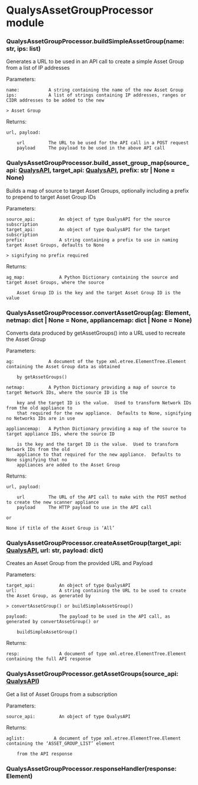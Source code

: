 # QualysAssetGroupProcessor module


### QualysAssetGroupProcessor.buildSimpleAssetGroup(name: str, ips: list)
Generates a URL to be used in an API call to create a simple Asset Group from a list of IP addresses

Parameters:

    name:           A string containing the name of the new Asset Group
    ips:            A list of strings containing IP addresses, ranges or CIDR addresses to be added to the new

    > Asset Group

Returns:

    url, payload:

        url         The URL to be used for the API call in a POST request
        payload     The payload to be used in the above API call


### QualysAssetGroupProcessor.build_asset_group_map(source_api: [QualysAPI](QualysAPI.md#QualysAPI.QualysAPI), target_api: [QualysAPI](QualysAPI.md#QualysAPI.QualysAPI), prefix: str | None = None)
Builds a map of source to target Asset Groups, optionally including a prefix to prepend to target Asset Group IDs

Parameters:

    source_api:         An object of type QualysAPI for the source subscription
    target_api:         An object of type QualysAPI for the target subscription
    prefix:             A string containing a prefix to use in naming target Asset Groups, defaults to None

    > signifying no prefix required

Returns:

    ag_map:             A Python Dictionary containing the source and target Asset Groups, where the source

        Asset Group ID is the key and the target Asset Group ID is the value


### QualysAssetGroupProcessor.convertAssetGroup(ag: Element, netmap: dict | None = None, appliancemap: dict | None = None)
Converts data produced by getAssetGroups() into a URL used to recreate the Asset Group

Parameters:

    ag:             A document of the type xml.etree.ElementTree.Element containing the Asset Group data as obtained

        by getAssetGroups()

    netmap:         A Python Dictionary providing a map of source to target Network IDs, where the source ID is the

        key and the target ID is the value.  Used to transform Network IDs from the old appliance to
        that required for the new appliance.  Defaults to None, signifying no Networks IDs are in use

    appliancemap:   A Python Dictionary providing a map of the source to target appliance IDs, where the source ID

        is the key and the target ID is the value.  Used to transform Network IDs from the old
        appliance to that required for the new appliance.  Defaults to None signifying that no
        appliances are added to the Asset Group

Returns:

    url, payload:

        url         The URL of the API call to make with the POST method to create the new scanner appliance
        payload     The HTTP payload to use in the API call

    or

    None if title of the Asset Group is ‘All’


### QualysAssetGroupProcessor.createAssetGroup(target_api: [QualysAPI](QualysAPI.md#QualysAPI.QualysAPI), url: str, payload: dict)
Creates an Asset Group from the provided URL and Payload

Parameters:

    target_api:         An object of type QualysAPI
    url:                A string containing the URL to be used to create the Asset Group, as generated by

    > convertAssetGroup() or buildSimpleAssetGroup()

    payload:            The payload to be used in the API call, as generated by convertAssetGroup() or

        buildSimpleAssetGroup()

Returns:

    resp:               A document of type xml.etree.ElementTree.Element containing the full API response


### QualysAssetGroupProcessor.getAssetGroups(source_api: [QualysAPI](QualysAPI.md#QualysAPI.QualysAPI))
Get a list of Asset Groups from a subscription

Parameters:

    source_api:         An object of type QualysAPI

Returns:

    aglist:           A document of type xml.etree.ElementTree.Element containing the ‘ASSET_GROUP_LIST’ element

        from the API response


### QualysAssetGroupProcessor.responseHandler(response: Element)
